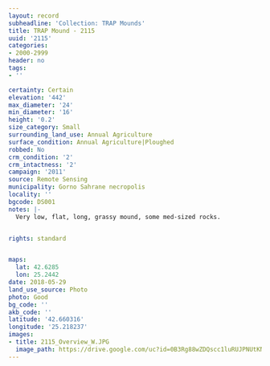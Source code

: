```yaml
---
layout: record
subheadline: 'Collection: TRAP Mounds'
title: TRAP Mound - 2115
uuid: '2115'
categories:
- 2000-2999
header: no
tags:
- ''

certainty: Certain
elevation: '442'
max_diameter: '24'
min_diameter: '16'
height: '0.2'
size_category: Small
surrounding_land_use: Annual Agriculture
surface_condition: Annual Agriculture|Ploughed
robbed: No
crm_condition: '2'
crm_intactness: '2'
campaign: '2011'
source: Remote Sensing
municipality: Gorno Sahrane necropolis
locality: ''
bgcode: DS001
notes: |-
  Very low, flat, long, grassy mound, some med-sized rocks.


rights: standard


maps:
  lat: 42.6285
  lon: 25.2442
date: 2018-05-29
land_use_source: Photo
photo: Good
bg_code: ''
akb_code: ''
latitude: '42.660316'
longitude: '25.218237'
images:
- title: 2115_Overview_W.JPG
  image_path: https://drive.google.com/uc?id=0B3Rg88wZDQscc1luRUJPNUtKNmc
---
```

